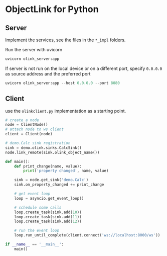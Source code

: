 # ObjectLink for Python

## Server

Implement the services, see the files in the `*_impl` folders.

Run the server with uvicorn

```py
uvicorn olink_server:app
```

If server is not run on the local device or on a different port, specify `0.0.0.0` as source address and the preferred port

```py
uvicorn olink_server:app --host 0.0.0.0 --port 8080
```

## Client

use the `olinkclient.py` implementation as a starting point.

```py
# create a node
node = ClientNode()
# attach node to ws client
client = Client(node)

# demo.Calc sink registration
sink = demo.olink.sinks.CalcSink()
node.link_remote(sink.olink_object_name())

def main():
    def print_change(name, value):
        print('property changed', name, value)

    sink = node.get_sink('demo.Calc')
    sink.on_property_changed += print_change

    # get event loop
    loop = asyncio.get_event_loop()

    # schedule some calls
    loop.create_task(sink.add(10))
    loop.create_task(sink.add(11))
    loop.create_task(sink.add(12))

    # run the event loop
    loop.run_until_complete(client.connect('ws://localhost:8000/ws'))

if __name__ == '__main__':
    main()
```
